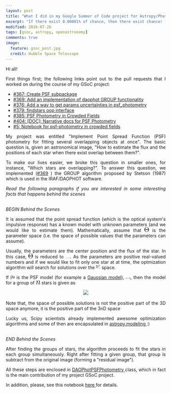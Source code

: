 ```yaml
---
layout: post
title: "What I did in my Google Summer of Code project for Astropy/Photutils"
excerpt: "If there exist 0.00001% of chance, then there exist chance! (Bel Pesce)" 
modified: 2016-07-26
tags: [gsoc, astropy, openastronomy]
comments: true
image:
  feature: gsoc_post.jpg
  credit: Hubble Space Telescope
---
```


<p style='text-align: justify;'>
Hi all!
</p>

<p style='text-align: justify;'>
First things first; the following links point out to the pull requests that I worked on
during the course of my GSoC project:
</p>

<ul>
<li> <a href="https://github.com/astropy/photutils/pull/367">#367: Create PSF subpackage</a>
<li> <a href="https://github.com/astropy/photutils/pull/369">#369: Add an implementation of daophot GROUP functionality</a>
<li> <a href="https://github.com/astropy/photutils/pull/376">#376: Add a way to get params uncertainties in psf_photometry</a>
<li> <a href="https://github.com/astropy/photutils/pull/379">#379: findstars oop interface</a>
<li> <a href="https://github.com/astropy/photutils/pull/385">#385: PSF Photometry in Crowded Fields</a>
<li> <a href="https://github.com/astropy/photutils/pull/404">#404: [DOC]: Narrative docs for PSF Photometry</a>
<li> <a href="https://github.com/astropy/photutils-datasets/pull/5">#5: Notebook for psf-photometry in crowded fields</a>
</ul>

<p style='text-align: justify;'>
My project was entitled "Implement Point Spread Function (PSF) photometry for
fitting several overlapping objects at once". The basic question is, given an
astronomical image, "How to estimate the flux and the positions of each star
when there exist overlap between them?".
</p>

<p style='text-align: justify;'>
To make our lives easier, we broke this question in smaller ones, for instance,
"Which stars are overlapping?". To answer this question,
we implemented (<a href="https://github.com/astropy/photutils/pull/369">#369</a>
) the GROUP algorithm proposed by Stetson (1987) which is used
in the IRAF/DAOPHOT software.
</p>

<p style='text-align: justify;'>
<i>Read the following paragraphs if you are interested in some interesting
facts that happens behind the scenes
</i>
</p>

<br>
<i> BEGIN Behind the Scenes </i>
<br>
<p style='text-align: justify;'>
It is assumed that the point spread function (which is the optical system's
impulsive response) has a known model with unknown parameters (and we would
like to estimate them). Mathematically, assume that
<img src="../images/final/Theta.png" width="14"> is the parameter space (i.e. the space
of possible values that the parameters can assume).
</p>

<p style='text-align: justify;'>
Usually, the parameters are the center position and the flux of the star.
In this case, <img src="../images/final/Theta.png" width=14> is reduced to
<img src="../images/final/param_space.png" width=14>. As the parameters are
positive real-valued numbers and if we would like to fit only one star at at time,
the optmization algorithm will search for solutions over the <img src="../images/final/R_three.png" width=14> space.
</p>

<p style='text-align: justify;'>
If <img src="../images/final/model.png" width=14> is the PSF model (for example a
<a href="http://photutils.readthedocs.io/en/latest/api/photutils.psf.IntegratedGaussianPRF.html#photutils.psf.IntegratedGaussianPRF.param_names">Gaussian model</a>), <img src="../images/final/theta_in_Theta.png" width=14>, then
the model for a group of <img src="../images/final/n.png" width=14> stars is given as
</p>

<center>
<img src="../images/final/final_model.png" width=14>
</center>

<p style='text-align: justify;'>
Note that, the space of possible solutions is not the positive part of the 3D space anymore, 
it is the positive part of the 3nD space
</p>

<p style='text-align: justify;'>
Lucky us, Scipy scientists already implemented awesome optimization algorithms
and some of then are encapsulated in <a href="http://docs.astropy.org/en/stable/_modules/astropy/modeling/fitting.html"> astropy.modeling </a> :)
</p>
<br>
<i> END Behind the Scenes </i> 
<br>

<p style='text-align: justify;'>
After finding the groups of stars, the algorithm proceeds to fit the stars in
each group simultaneously. Right after fitting a given group, that group is subtract
from the original image (forming a "residual image").
</p>

<p style='text-align: justify;'>
All these steps are enclosed in <a href="https://github.com/astropy/photutils/pull/385"> DAOPhotPSFPhotometry </a> class, which in fact is the main contribution of my project GSoC project.
</p>

<p style='text-align: justify;'>
In addition, please, see this notebook <a href="https://github.com/astropy/photutils-datasets/pull/5"> here </a> for details. 
</p>
